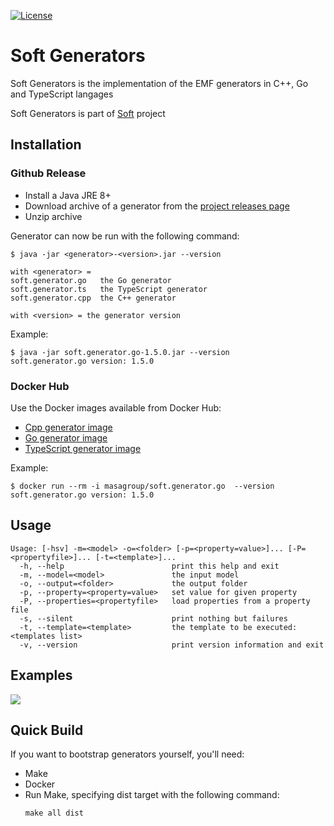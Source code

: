 [![License](https://img.shields.io/github/license/masagroup/soft.gen.svg)](https://github.com/masagroup/soft.gen/blob/master/LICENSE)

# Soft Generators #

Soft Generators is the implementation of the EMF generators in C++, Go and TypeScript langages

Soft Generators is part of [Soft](https://github.com/masagroup/soft) project



## Installation ##

### Github Release ###
- Install a Java JRE 8+
- Download archive of a generator from the [project releases page](https://github.com/masagroup/soft.gen/releases)
- Unzip archive

Generator can now be run with the following command:
```shell
$ java -jar <generator>-<version>.jar --version

with <generator> = 
soft.generator.go   the Go generator
soft.generator.ts   the TypeScript generator
soft.generator.cpp  the C++ generator

with <version> = the generator version
```

Example:
```shell
$ java -jar soft.generator.go-1.5.0.jar --version
soft.generator.go version: 1.5.0
```

### Docker Hub ###
Use the Docker images available from Docker Hub:
- [Cpp generator image](https://hub.docker.com/repository/docker/masagroup/soft.generator.cpp)
- [Go generator image](https://hub.docker.com/repository/docker/masagroup/soft.generator.go)
- [TypeScript generator image](https://hub.docker.com/repository/docker/masagroup/soft.generator.ts)

Example:
```shell
$ docker run --rm -i masagroup/soft.generator.go  --version
soft.generator.go version: 1.5.0
```

## Usage ##

```
Usage: [-hsv] -m=<model> -o=<folder> [-p=<property=value>]... [-P=<propertyfile>]... [-t=<template>]...
  -h, --help                        print this help and exit
  -m, --model=<model>               the input model
  -o, --output=<folder>             the output folder
  -p, --property=<property=value>   set value for given property
  -P, --properties=<propertyfile>   load properties from a property file
  -s, --silent                      print nothing but failures
  -t, --template=<template>         the template to be executed: <templates list>
  -v, --version                     print version information and exit
```

## Examples ##
![](https://raw.githubusercontent.com/masagroup/soft.gen/master/docs/example-docker.gif)

## Quick Build ##
If you want to bootstrap generators yourself, you'll need:
- Make
- Docker
- Run Make, specifying dist target with the following command:
    ```
    make all dist
    ```




